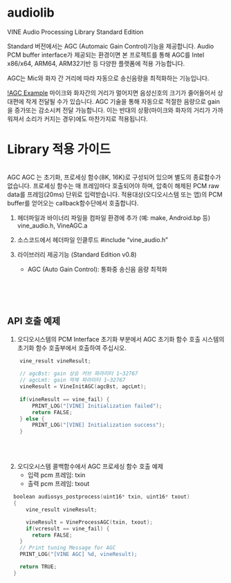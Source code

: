 # audiolib
VINE Audio Processing Library Standard Edition

Standard 버전에서는 AGC (Automaic Gain Control)기능을 제공합니다.
Audio PCM buffer interface가 제공되는 환경이면 본 프로젝트를 통해 AGC를 Intel x86/x64, ARM64, ARM32기반 등 다양한 플랫폼에 적용 가능합니다.

AGC는 Mic와 화자 간 거리에 따라 자동으로 송신음량을 최적화하는 기능입니다.

[!AGC Example](./AGC_IN_OUT.PNG)
마이크와 화자간의 거리가 멀어지면 음성신호의 크기가 줄어들어서 상대편에 작게 전달될 수가 있습니다.
AGC 기술을 통해 자동으로 적절한 음량으로 gain을 증가또는 감소시켜 전달 가능합니다. 이는 반대의 상황(마이크와 화자의 거리가 가까워져서 소리가 커지는 경우)에도 마찬가지로 적용됩니다.

# Library 적용 가이드

<br/>
AGC
AGC 는 초기화, 프로세싱 함수(8K, 16K)로 구성되어 있으며 별도의 종료함수가 없습니다.
프로세싱 함수는 매 프레임마다 호출되어야 하며, 압축이 해제된 PCM raw data를 프레임(20ms) 단위로 입력받습니다.
적용대상(오디오시스템 또는 앱)의 PCM buffer를 얻어오는 callback함수단에서 호출합니다.
   
1. 헤더파일과 바이너리 파일을 컴파일 환경에 추가
  (예: make, Android.bp 등)
	vine_audio.h, VineAGC.a

2. 소스코드에서 헤더파일 인클루드
	#include “vine_audio.h”

3. 라이브러리 제공기능 (Standard Edition v0.8)
	- AGC (Auto Gain Control): 통화중 송신음 음량 최적화

<br/>   
<br/>
<br/>

## API 호출 예제

1. 오디오시스템의 PCM Interface 초기화 부분에서 AGC 초기화 함수 호출
시스템의 초기화 함수 호출부에서 호출하여 주십시오.

```c
    vine_result vineResult;
    
    // agcBst: gain 상승 커브 파라미터 1~32767
    // agcLmt: gain 억제 파라미터 1~32767
    vineResult = VineInitAGC(agcBst, agcLmt);
    
    if(vineResult == vine_fail) {
    	PRINT_LOG("[VINE] Initialization failed");
    	return FALSE;
    } else {
    	PRINT_LOG("[VINE] Initialization success");
    }
```    
       
<br/>
<br/>

2. 오디오시스템 콜백함수에서 AGC 프로세싱 함수 호출 예제
   - 입력 pcm 프레임: txin
   - 출력 pcm 프레임: txout
   
```c
  boolean audiosys_postprocess(uint16* txin, uint16* txout)
  {
	  vine_result vineResult;

	  vineResult = VineProcessAGC(txin, txout);
	  if(vcresult == vine_fail) {
  		return FALSE;
  	}
  	// Print tuning Message for AGC
  	PRINT_LOG("[VINE AGC] %d, vineResult);

  	return TRUE;    
  }
```
<br/>
